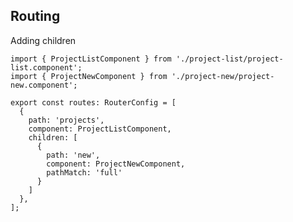 ## Routing

[//]: <> (Note, kinda like ui-router in angularjs)
[//]: <> (Note, be sure to talk about what pathMatch means)

Adding children
```
import { ProjectListComponent } from './project-list/project-list.component';
import { ProjectNewComponent } from './project-new/project-new.component';

export const routes: RouterConfig = [
  {
    path: 'projects',
    component: ProjectListComponent,
    children: [
      {
        path: 'new',
        component: ProjectNewComponent,
        pathMatch: 'full'
      }
    ]
  },
];
```

<!--
Note: be sure to make it clear what pathMatch full means
-->